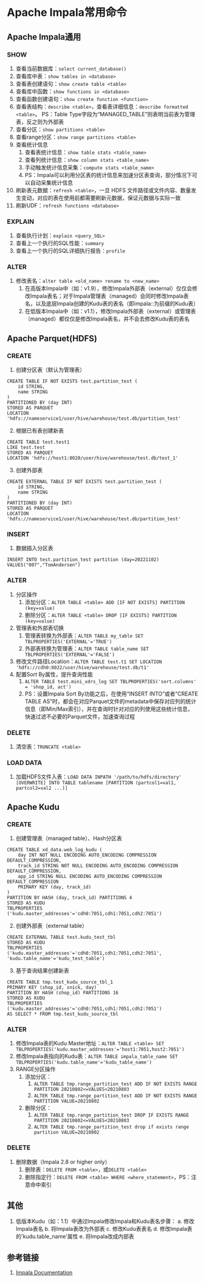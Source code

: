 # Apache Impala常用命令


## Apache Impala通用

### SHOW
1. 查看当前数据库：`select current_database()`
2. 查看库中表：`show tables in <database>`
3. 查看表创建语句：`show create table <table>`
4. 查看库中函数：`show functions in <database>`
5. 查看函数创建语句：`show create function <function>`
6. 查看表结构：`describe <table>`，查看表详细信息：`describe formatted <table>`。
   PS：Table Type字段为“MANAGED_TABLE”则表明当前表为管理表，反之则为外部表
7. 查看分区：`show partitions <table>`
8. 查看range分区：`show range partitions <table>`
9. 查看统计信息
	1. 查看表统计信息：`show table stats <table_name>`
	2. 查看列统计信息：`show column stats <table_name>`
	3. 手动触发统计信息采集：`compute stats <table_name>`
	4. PS：Impala可以利用分区表的统计信息来加速分区表查询，部分情况下可以自动采集统计信息
10. 刷新表元数据：`refresh <table>`，一旦 HDFS 文件路径或文件内容、数量发生变动，对应的表在使用前都需要刷新元数据，保证元数据与实际一致
11. 刷新UDF：`refresh functions <database>`


### EXPLAIN
1. 查看执行计划：`explain <query_SQL>`
2. 查看上一个执行的SQL性能：`summary`
3. 查看上一个执行的SQL详细执行报告：`profile`


### ALTER
1. 修改表名：`alter table <old_name> rename to <new_name>`
	1. 在高版本Impala中（如：v1.9），修改Impala外部表（external）仅仅会修改Impala表名；对于Impala管理表（managed）会同时修改Impala表名，以及底层Impala创建的Kudu表的表名（即impala::为前缀的Kudu表）
	2. 在低版本Impala中（如：v1.1），修改Impala外部表（external）或管理表（managed）都仅仅是修改Impala表名，并不会去修改Kudu表的表名


## Apache Parquet(HDFS)


### CREATE
1. 创建分区表（默认为管理表）
```mysql
CREATE TABLE IF NOT EXISTS test.partition_test (
    id STRING,
    name STRING
)
PARTITIONED BY (day INT)
STORED AS PARQUET
LOCATION 'hdfs://nameservice1/user/hive/warehouse/test.db/partition_test'
```

2. 根据已有表创建新表
```mysql
CREATE TABLE test.test1
LIKE test.test 
STORED AS PARQUET 
LOCATION 'hdfs://host1:8020/user/hive/warehouse/test.db/test_1'

```

3. 创建外部表
```mysql
CREATE EXTERNAL TABLE IF NOT EXISTS test.partition_test (
    id STRING,
    name STRING
)
PARTITIONED BY (day INT)
STORED AS PARQUET
LOCATION 'hdfs://nameservice1/user/hive/warehouse/test.db/partition_test'
```

### INSERT
1. 数据插入分区表
```mysql
INSERT INTO test.partition_test partition (day=20221102)
VALUES("007","TomAndersen")
```


### ALTER

1. 分区操作
	1. 添加分区：`ALTER TABLE <table> ADD [IF NOT EXISTS] PARTITION (key=value)`
	2. 删除分区：`ALTER TABLE <table> DROP [IF EXISTS] PARTITION (key=value)`
2. 管理表和外部表切换
	1. 管理表转换为外部表：`ALTER TABLE my_table SET TBLPROPERTIES('EXTERNAL'='TRUE')`
	2. 外部表转换为管理表：`ALTER TABLE table_name SET TBLPROPERTIES('EXTERNAL'='FALSE')`
3. 修改文件路径Location：`ALTER TABLE test.t1 SET LOCATION 'hdfs://cdh0:8022/user/hive/warehouse/test.db/t1'`
4. 配置Sort By属性，提升查询性能
	1. `ALTER TABLE test.mini_xdrs_log SET TBLPROPERTIES('sort.columns' = 'shop_id, act')`
	2. PS：设置Impala Sort By功能之后，在使用“INSERT INTO”或者“CREATE TABLE AS”时，都会在对应Parquet文件的metadata中保存对应列的统计信息（即Min/Max索引），并在查询时针对对应的列使用这些统计信息，快速过滤不必要的Parquet文件，加速查询过程



### DELETE

1. 清空表：`TRUNCATE <table>`


### LOAD DATA

1. 加载HDFS文件入表：`LOAD DATA INPATH '/path/to/hdfs/directory' [OVERWRITE] INTO TABLE tablename [PARTITION (partcol1=val1, partcol2=val2 ...)]`

## Apache Kudu

### CREATE
1. 创建管理表（managed table）、Hash分区表
```mysql
CREATE TABLE xd_data.web_log_kudu (
    day INT NOT NULL ENCODING AUTO_ENCODING COMPRESSION DEFAULT_COMPRESSION,
    track_id STRING NOT NULL ENCODING AUTO_ENCODING COMPRESSION DEFAULT_COMPRESSION,
    app_id STRING NULL ENCODING AUTO_ENCODING COMPRESSION DEFAULT_COMPRESSION
    PRIMARY KEY (day, track_id)
)
PARTITION BY HASH (day, track_id) PARTITIONS 4 
STORED AS KUDU
TBLPROPERTIES ('kudu.master_addresses'='cdh0:7051,cdh1:7051,cdh2:7051')
```
2. 创建外部表（external table）
```mysql
CREATE EXTERNAL TABLE test.kudu_test_tbl 
STORED AS KUDU 
TBLPROPERTIES ('kudu.master_addresses'='cdh0:7051,cdh1:7051,cdh2:7051', 'kudu.table_name'='kudu_test_table')
```
3. 基于查询结果创建新表
```mysql
CREATE TABLE tmp.test_kudu_source_tbl_1 
PRIMARY KEY (shop_id, snick, day) 
PARTITION BY HASH (shop_id) PARTITIONS 16 
STORED AS KUDU 
TBLPROPERTIES ('kudu.master_addresses'='cdh0:7051,cdh1:7051,cdh2:7051') 
AS SELECT * FROM tmp.test_kudu_source_tbl
```

### ALTER
1. 修改Impala表的Kudu Master地址：`ALTER TABLE <table> SET TBLPROPERTIES('kudu.master_addresses'='host1:7051,host2:7051')`
2. 修改Impala表指向的Kudu表：`ALTER TABLE impala_table_name SET TBLPROPERTIES('kudu.table_name'='kudu_table_name')`
3. RANGE分区操作
	1. 添加分区：
		1. `ALTER TABLE tmp.range_partition_test ADD IF NOT EXISTS RANGE PARTITION 20210802<=VALUES<20210803`
		2. `ALTER TABLE tmp.range_partition_test ADD IF NOT EXISTS RANGE PARTITION VALUE=20210802`
	2. 删除分区：
		1. `ALTER TABLE tmp.range_partition_test DROP IF EXISTS RANGE PARTITION 20210802<=VALUES<20210803`
		2. `ALTER TABLE tmp.range_partition_test drop if exists range partition VALUE=20210802`

### DELETE
1. 删除数据（Impala 2.8 or higher only）
	1. 删除表：`DELETE FROM <table>`，或`DELETE <table>`
	2. 删除指定行：`DELETE FROM <table> WHERE <where_statement>`，PS：注意命中索引
 

## 其他
1) 低版本Kudu（如：1.1）中通过Impala修改Impala和Kudu表名步骤：
	a. 修改Impala表名
	b. 将Impala表改为外部表
	c. 修改Kudu表表名
	d. 修改Impala表的'kudu.table_name'属性
	e. 将Impala改成内部表


## 参考链接
1. [Impala Documentation](https://impala.apache.org/impala-docs.html)